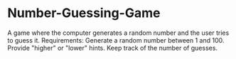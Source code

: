 # Number-Guessing-Game
 A game where the computer generates a random number and the user tries to guess it. Requirements: Generate a random number between 1 and 100. Provide "higher" or "lower" hints. Keep track of the number of guesses.
